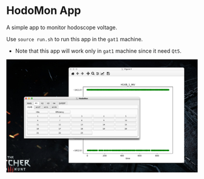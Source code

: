 # HodoMon App

A simple app to monitor hodoscope voltage.

Use `source run.sh` to run this app in the `gat1` machine.

* Note that this app will work only in `gat1` machine since it need `Qt5`.

![](pic1.png)